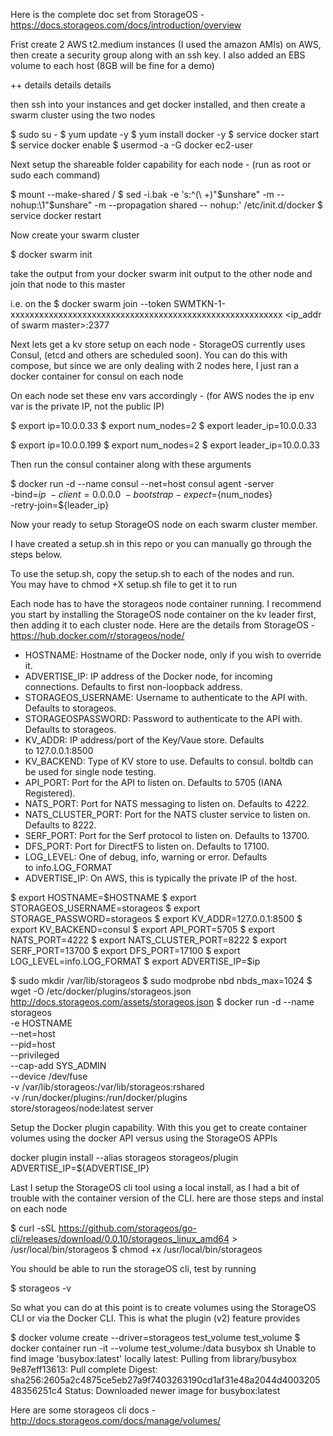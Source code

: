 Here is the complete doc set from StorageOS - https://docs.storageos.com/docs/introduction/overview

Frist create 2 AWS t2.medium instances (I used the amazon AMIs) on AWS,  then create a security group along with an ssh key.  I also added an EBS volume to each host (8GB will be fine for a demo)

++ details details details

then ssh into your instances and get docker installed, and then create a swarm cluster using the two nodes

$ sudo su -
$ yum update -y
$ yum install docker -y
$ service docker start 
$ service docker enable 
$ usermod -a -G docker ec2-user

Next setup the shareable folder capability for each node - (run as root or sudo each command)

$ mount --make-shared /
$ sed -i.bak -e  's:^\(\ \+\)"$unshare" -m -- nohup:\1"$unshare" -m --propagation shared -- nohup:'  /etc/init.d/docker
$ service docker restart

Now create your swarm cluster

$ docker swarm init

take the output from your docker swarm init output to the other node and join that node to this master

i.e.  on the
$ docker swarm join     --token SWMTKN-1-xxxxxxxxxxxxxxxxxxxxxxxxxxxxxxxxxxxxxxxxxxxxxxxxxxxxxxxxx     <ip_addr of swarm master>:2377


Next lets get a kv store setup on each node - StorageOS currently uses Consul, (etcd and others are scheduled soon).   You can do this with compose, but since we are only dealing with 2 nodes here, I just ran a docker container for consul on each node

On each node set these env vars accordingly - (for AWS nodes the ip env var is the private IP, not the public IP)

$ export ip=10.0.0.33
$ export num_nodes=2
$ export leader_ip=10.0.0.33

$ export ip=10.0.0.199
$ export num_nodes=2
$ export leader_ip=10.0.0.33

Then run the consul container along with these arguments

$ docker run -d --name consul --net=host consul agent -server \
    -bind=${ip} \
    -client=0.0.0.0 \
    -bootstrap-expect=${num_nodes} \
    -retry-join=${leader_ip}


Now your ready to setup StorageOS node on each swarm cluster member.  

I have created a setup.sh in this repo or you can manually go through the steps below.  

To use the setup.sh, copy the setup.sh to each of the nodes and run.  
You may have to chmod +X setup.sh file to get it to run 

Each node has to have the storageos node container running.  I recommend you start by installing the StorageOS node container on the kv leader first, then adding it to each cluster node.  Here are the details from StorageOS - https://hub.docker.com/r/storageos/node/


* HOSTNAME: Hostname of the Docker node, only if you wish to override it.
* ADVERTISE_IP: IP address of the Docker node, for incoming connections. Defaults to first non-loopback address.
* STORAGEOS_USERNAME: Username to authenticate to the API with. Defaults to storageos.
* STORAGEOSPASSWORD: Password to authenticate to the API with. Defaults to storageos.
* KV_ADDR: IP address/port of the Key/Vaue store. Defaults to 127.0.0.1:8500
* KV_BACKEND: Type of KV store to use. Defaults to consul. boltdb can be used for single node testing.
* API_PORT: Port for the API to listen on. Defaults to 5705 (IANA Registered).
* NATS_PORT: Port for NATS messaging to listen on. Defaults to 4222.
* NATS_CLUSTER_PORT: Port for the NATS cluster service to listen on. Defaults to 8222.
* SERF_PORT: Port for the Serf protocol to listen on. Defaults to 13700.
* DFS_PORT: Port for DirectFS to listen on. Defaults to 17100.
* LOG_LEVEL: One of debug, info, warning or error. Defaults to info.LOG_FORMAT
* ADVERTISE_IP: On AWS, this is typically the private IP of the host. 

$ export HOSTNAME=$HOSTNAME
$ export STORAGEOS_USERNAME=storageos
$ export STORAGE_PASSWORD=storageos
$ export KV_ADDR=127.0.0.1:8500
$ export KV_BACKEND=consul
$ export API_PORT=5705
$ export NATS_PORT=4222
$ export NATS_CLUSTER_PORT=8222
$ export SERF_PORT=13700
$ export DFS_PORT=17100
$ export LOG_LEVEL=info.LOG_FORMAT
$ export ADVERTISE_IP=$ip

$ sudo mkdir /var/lib/storageos
$ sudo modprobe nbd nbds_max=1024
$ wget -O /etc/docker/plugins/storageos.json http://docs.storageos.com/assets/storageos.json
$ docker run -d --name storageos \
    -e HOSTNAME \
    --net=host \
    --pid=host \
    --privileged \
    --cap-add SYS_ADMIN \
    --device /dev/fuse \
    -v /var/lib/storageos:/var/lib/storageos:rshared \
    -v /run/docker/plugins:/run/docker/plugins \
    store/storageos/node:latest server


Setup the Docker plugin capability. With this you get to create container volumes using the docker API versus using the StorageOS APPIs

docker plugin install --alias storageos storageos/plugin ADVERTISE_IP=${ADVERTISE_IP}


Last I setup the StorageOS cli tool using a local install, as I had a bit of trouble with the container version of the CLI.  here are those steps and instal on each node


$ curl -sSL https://github.com/storageos/go-cli/releases/download/0.0.10/storageos_linux_amd64 > /usr/local/bin/storageos
$ chmod +x /usr/local/bin/storageos

You should be able to run the storageOS cli, test by running

$ storageos -v

So what you can do at this point is to create volumes using the StorageOS CLI or via the Docker CLI.  This is what the plugin (v2) feature provides

$ docker volume create --driver=storageos test_volume
test_volume
$ docker container run -it --volume test_volume:/data busybox sh
Unable to find image 'busybox:latest' locally
latest: Pulling from library/busybox
9e87eff13613: Pull complete 
Digest: sha256:2605a2c4875ce5eb27a9f7403263190cd1af31e48a2044d400320548356251c4
Status: Downloaded newer image for busybox:latest


Here are some storageos cli docs - http://docs.storageos.com/docs/manage/volumes/

